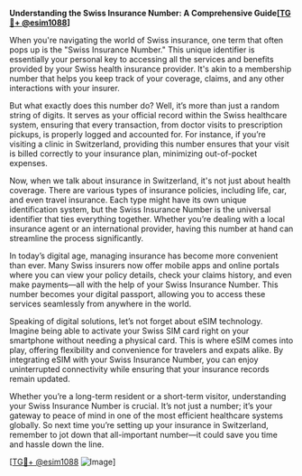 **Understanding the Swiss Insurance Number: A Comprehensive Guide[[TG💪+ @esim1088](https://t.me/s/esim1088)]**

When you're navigating the world of Swiss insurance, one term that often pops up is the "Swiss Insurance Number." This unique identifier is essentially your personal key to accessing all the services and benefits provided by your Swiss health insurance provider. It's akin to a membership number that helps you keep track of your coverage, claims, and any other interactions with your insurer.

But what exactly does this number do? Well, it’s more than just a random string of digits. It serves as your official record within the Swiss healthcare system, ensuring that every transaction, from doctor visits to prescription pickups, is properly logged and accounted for. For instance, if you’re visiting a clinic in Switzerland, providing this number ensures that your visit is billed correctly to your insurance plan, minimizing out-of-pocket expenses.

Now, when we talk about insurance in Switzerland, it's not just about health coverage. There are various types of insurance policies, including life, car, and even travel insurance. Each type might have its own unique identification system, but the Swiss Insurance Number is the universal identifier that ties everything together. Whether you’re dealing with a local insurance agent or an international provider, having this number at hand can streamline the process significantly.

In today’s digital age, managing insurance has become more convenient than ever. Many Swiss insurers now offer mobile apps and online portals where you can view your policy details, check your claims history, and even make payments—all with the help of your Swiss Insurance Number. This number becomes your digital passport, allowing you to access these services seamlessly from anywhere in the world.

Speaking of digital solutions, let’s not forget about eSIM technology. Imagine being able to activate your Swiss SIM card right on your smartphone without needing a physical card. This is where eSIM comes into play, offering flexibility and convenience for travelers and expats alike. By integrating eSIM with your Swiss Insurance Number, you can enjoy uninterrupted connectivity while ensuring that your insurance records remain updated.

Whether you’re a long-term resident or a short-term visitor, understanding your Swiss Insurance Number is crucial. It’s not just a number; it’s your gateway to peace of mind in one of the most efficient healthcare systems globally. So next time you’re setting up your insurance in Switzerland, remember to jot down that all-important number—it could save you time and hassle down the line.

[[TG💪+ @esim1088](https://t.me/s/esim1088) ![Image](https://i.postimg.cc/Y0z9fWf4/image.png)]